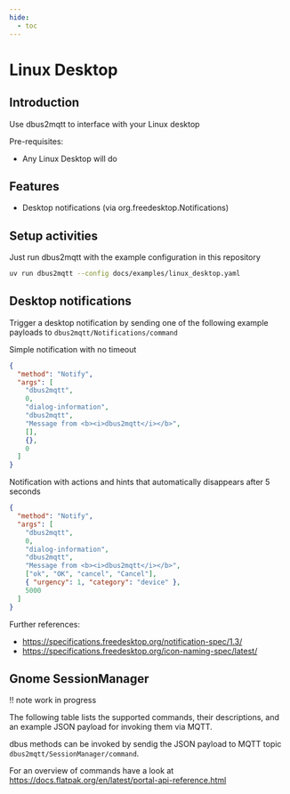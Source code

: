 ```yaml
---
hide:
  - toc
---
```


# Linux Desktop

## Introduction

Use dbus2mqtt to interface with your Linux desktop

Pre-requisites:

* Any Linux Desktop will do

## Features

* Desktop notifications (via org.freedesktop.Notifications)

## Setup activities

Just run dbus2mqtt with the example configuration in this repository

```bash
uv run dbus2mqtt --config docs/examples/linux_desktop.yaml
```

## Desktop notifications

Trigger a desktop notification by sending one of the following example payloads to `dbus2mqtt/Notifications/command`

Simple notification with no timeout

```json
{
  "method": "Notify",
  "args": [
    "dbus2mqtt",
    0,
    "dialog-information",
    "dbus2mqtt",
    "Message from <b><i>dbus2mqtt</i></b>",
    [],
    {},
    0
  ]
}
```

Notification with actions and hints that automatically disappears after 5 seconds

```json
{
  "method": "Notify",
  "args": [
    "dbus2mqtt",
    0,
    "dialog-information",
    "dbus2mqtt",
    "Message from <b><i>dbus2mqtt</i></b>",
    ["ok", "OK", "cancel", "Cancel"],
    { "urgency": 1, "category": "device" },
    5000
  ]
}
```

Further references:

* <https://specifications.freedesktop.org/notification-spec/1.3/>
* <https://specifications.freedesktop.org/icon-naming-spec/latest/>

## Gnome SessionManager

!! note
    work in progress

The following table lists the supported commands, their descriptions, and an example JSON payload for invoking them via MQTT.

dbus methods can be invoked by sendig the JSON payload to MQTT topic `dbus2mqtt/SessionManager/command`.

For an overview of commands have a look at <https://docs.flatpak.org/en/latest/portal-api-reference.html>
